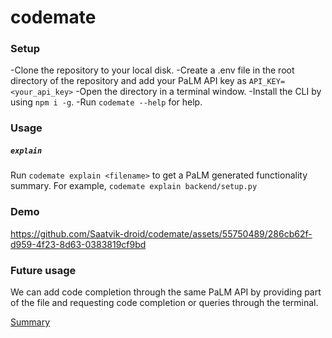# codemate

### Setup

-Clone the repository to your local disk.
-Create a .env file in the root directory of the repository and add your PaLM API key as `API_KEY=<your_api_key>`
-Open the directory in a terminal window.
-Install the CLI by using `npm i -g`.
-Run `codemate --help` for help.

### Usage

##### `explain`

Run `codemate explain <filename>` to get a PaLM generated functionality summary.
For example, `codemate explain backend/setup.py`

### Demo

https://github.com/Saatvik-droid/codemate/assets/55750489/286cb62f-d959-4f23-8d63-0383819cf9bd

### Future usage

We can add code completion through the same PaLM API by providing part of the file and requesting code completion or queries through the terminal.

[Summary](/SUMMARY.md)

